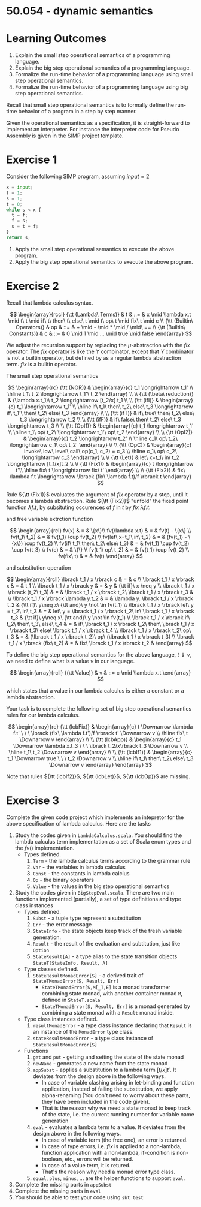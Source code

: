 # 50.054 - dynamic semantics 

# Learning Outcomes 

1. Explain the small step operational semantics of a programming language.
1. Explain the big step operational semantics of a programming language.
1. Formalize the run-time behavior of a programming language using small step operational semantics.
1. Formalize the run-time behavior of a programming language using big step operational semantics.


Recall that small step operational semantics is to formally define the run-time behavior of a program in a step by step manner.

Given the operational semantics as a specification, it is straight-forward to implement an interpreter. For instance the interpreter code for Pseudo Assembly is given in the SIMP project template.

# Exercise 1 

Consider the following SIMP program, assuming $input = 2$

```python
x = input;
f = 1;
s = 1;
t = 0;
while s < x {
  t = f;
  f = s;
  s = t + f;
}
return s;
```

1. Apply the small step operational semantics to execute the above program.
1. Apply the big step operational semantics to execute the above program.


# Exercise 2

Recall that lambda calculus syntax.

$$
\begin{array}{rccl}
 {\tt (Lambda\ Terms)} & t & ::= & x \mid \lambda x.t \mid t\ t \mid if\ t\ then\ t\ else\ t \mid t\ op\ t \mid fix\ t \mid c \\
 {\tt (Builtin\ Operators)} & op & ::= & + \mid - \mid * \mid / \mid\ == \\
 {\tt (Builtin\ Constants)} & c & ::= & 0 \mid 1 \mid ... \mid true \mid false 
\end{array}
$$

We adjust the recursion support by replacing the $\mu$-abstraction with the $fix$ operator. The $fix$ operator is like the $Y$ combinator, except that $Y$ combinator is not a builtin operator, but defined by as a regular lambda abstraction term. $fix$ is a builtin operator. 

The small step operational semantics


$$
\begin{array}{rc}
{\tt (NOR)} & \begin{array}{c}
                t_1 \longrightarrow t_1' \\ 
                \hline
                t_1\ t_2 \longrightarrow t_1'\ t_2
                \end{array}  \\ \\
{\tt (\beta\ reduction)} & (\lambda x.t_1)\ t_2 \longrightarrow [t_2/x] t_1
\\ \\
{\tt (ifI)} & 
  \begin{array}{c} 
    t_1 \longrightarrow t_1'  \\
    \hline
    if\ t_1\ then\ t_2\ else\ t_3 \longrightarrow if\ t_1'\ then\ t_2\ else\ t_3 
  \end{array} \\  \\
{\tt (ifT)} &  if\ true\ then\ t_2\ else\ t_3 \longrightarrow t_2 \\ \\
{\tt (ifF)} &  if\ false\ then\ t_2\ else\ t_3 \longrightarrow t_3  \\ \\
{\tt (OpI1)} & \begin{array}{c} 
                t_1 \longrightarrow t_1' \\ 
                \hline 
                t_1\ op\ t_2\  \longrightarrow t_1'\ op\ t_2 
                \end{array} \\ \\
{\tt (OpI2)} & \begin{array}{c} 
                t_2 \longrightarrow t_2' \\ 
                \hline 
                c_1\ op\ t_2\  \longrightarrow c_1\ op\ t_2' 
                \end{array} \\ \\
{\tt (OpC)} &  \begin{array}{c} 
                invoke\ low\ level\ call\  op(c_1, c_2) = c_3 \\ 
                \hline  
                c_1\ op\ c_2\  \longrightarrow c_3 
                \end{array} \\ \\
{\tt (Let)} & let\ x=t_1\ in\ t_2 \longrightarrow [t_1/x]t_2 \\ \\
{\tt (Fix1)} & \begin{array}{c}
               t \longrightarrow t'\\
               \hline
               fix\ t \longrightarrow fix\ t'
               \end{array}  \\ \\ 
{\tt (Fix2)} &  fix\ \lambda f.t \longrightarrow \lbrack (fix\ \lambda f.t)/f \rbrack t
\end{array}
$$

Rule ${\tt (Fix1)}$ evaluates the argument of $fix$ operator by a step, until it becomes a lambda abstraction.
Rule ${\tt (Fix2)}$ "unfold" the fixed point function $\lambda f.t$, by subsituting occurences of $f$ in $t$ by $fix\ \lambda f.t$.

and free variable extrction function

$$
\begin{array}{rcl}
fv(x) & = & \{x\}\\
fv(\lambda x.t) & = & fv(t) - \{x\} \\ 
fv(t_1\ t_2) & = & fv(t_1) \cup fv(t_2)  \\ 
fv(let\ x=t_1\ in\ t_2) & = & (fv(t_1) - \{x\}) \cup fv(t_2) \\
fv(if\ t_1\ then\ t_2\ else\ t_3) & = & fv(t_1) \cup fv(t_2) \cup fv(t_3) \\
fv(c) & = & \{\} \\ 
fv(t_1\ op\ t_2) & = & fv(t_1) \cup fv(t_2) \\ 
fv(fix\ t) & = & fv(t)
\end{array}
$$

and substitution operation

$$
\begin{array}{rcll}
 \lbrack t_1 / x \rbrack c & = & c \\ 
 \lbrack t_1 / x \rbrack x & = & t_1 \\
 \lbrack t_1 / x \rbrack y & = & y & {\tt if}\  x \neq y \\
 \lbrack t_1 / x \rbrack (t_2\ t_3) & = & \lbrack t_1 / x \rbrack t_2\ 
 \lbrack t_1 / x \rbrack t_3 & \\
 \lbrack t_1 / x \rbrack \lambda y.t_2 & = & \lambda y. \lbrack t_1 / x
 \rbrack t_2 & {\tt if}\  y\neq x\  {\tt and}\  y \not \in fv(t_1) \\ 
 \lbrack t_1 / x \rbrack let\ y = t_2\ in\ t_3 & = & let\ y = \lbrack t_1 / x \rbrack t_2\ in\ \lbrack t_1 / x \rbrack t_3 & {\tt if}\  y\neq x\  {\tt and}\  y \not \in fv(t_1) \\ 
  \lbrack t_1 / x \rbrack if\ t_2\ then\ t_3\ else\ t_4 & = & if\ \lbrack t_1 / x \rbrack t_2\ then\ \lbrack t_1 / x \rbrack t_3\ else\ \lbrack t_1 / x \rbrack t_4 \\ 
  \lbrack t_1 / x \rbrack t_2\ op\ t_3 & = & (\lbrack t_1 / x \rbrack t_2)\ op\ (\lbrack t_1 / x \rbrack t_3) \\ 
  \lbrack t_1 / x \rbrack (fix\ t_2) & = & fix\ \lbrack t_1 / x \rbrack t_2 &  
\end{array}
$$

To define the big step operational semantics for the above language, $t \Downarrow v$, we need to define what is a value $v$ in our language. 

$$
\begin{array}{rcll}
{(\tt Value)} & v & ::= c \mid \lambda x.t
\end{array}
$$

which states that a value in our lambda calculus is either a constant or a lambda abstraction.


Your task is to complete the following set of big step operational semantics rules for our lambda calculus.


$$
\begin{array}{rc}
{\tt (lcbFix)} & \begin{array}{c}
              t \Downarrow \lambda f.t' \ \ \ \lbrack (fix\ \lambda f.t')/f \rbrack t' \Downarrow v \\ 
              \hline
              fix\ t \Downarrow v
              \end{array} \\ \\
{\tt (lcbApp)} & \begin{array}{c}
              t_1 \Downarrow \lambda x.t_3 \ \ \  \lbrack t_2/x\rbrack t_3 \Downarrow v \\ 
              \hline 
              t_1\ t_2 \Downarrow v
              \end{array} \\ \\
{\tt (lcbIf1)} & \begin{array}{c}
                 t_1 \Downarrow true \ \ \ t_2 \Downarrow v \\ 
                 \hline
                 if\ t_1\ then\ t_2\ else\ t_3 \Downarrow v
                 \end{array}
\end{array}
$$

Note that rules ${\tt (lcbIf2)}$, ${\tt (lcbLet)}$, ${\tt (lcbOp)}$ are missing.


# Exercise 3

Complete the given code project which implements an intepretor for the above specification of lambda calculus.
Here are the tasks

1. Study the codes given in `LambdaCalculus.scala`. You should find the lambda calculus term implementation as a set of Scala enum types and the $fv()$ implementation.
    * Types defined.
      1. `Term` - the lambda calculus terms according to the grammar rule
      1. `Var`  - the variables in lambda calculus
      1. `Const` - the constants in lambda calclus
      1. `Op` - the binary operators
      1. `Value` - the values in the big step operational semantics
1. Study the codes given in `BigStepEval.scala`. There are two main functions implemented (partially), a set of type definitions and type class instances
    * Types defined.
        1. `Subst` - a tuple type represent a substitution
        1. `Err` - the error message
        1. `StateInfo` - the state objects keep track of the fresh variable generation.
        1. `Result` - the result of the evaluation and subtitution, just like `Option`
        1. `StateResult[A]` - a type alias to the state transition objects `StateT[StateInfo, Result, A]`
    * Type classes defined.
        1. `StateResultMonadError[S]` - a derived trait of `StateTMonadError[S, Result, Err]`
            * `StateTMonadError[S,M[_],E]` is a monad transformer combining state monad, with another container monad `M`, defined in `StateT.scala`
            * `StateTMonadError[S, Result, Err]` is a monad generated by combining a state monad with a `Result` monad inside. 
    * Type class instances defined.
        1. `resultMonadError` - a type class instance declaring that `Result` is an instance of the `MonadError` type class.
        1. `stateResultMonadError` - a type class instance of `StateResultMonadError[S]`
    * Functions
        1. `get` and `put` - getting and setting the state of the state monad
        1. `newName` - generates a new name from the state monad
        1. `appSubst` - applies a substitution to a lambda term $[t/x]t'$. It deviates from the design above in the following ways.
            * In case of variable clashing arising in let-binding and function application, instead of failing the substitution, we apply alpha-renaming (You don't need to worry about these parts, they have been included in the code given).
            * That is the reason why we need a state monad to keep track of the state, i.e. the current running number for variable name generation
        1. `eval` - evaluates a lambda term to a value. It deviates from the design above in the following ways.
            * In case of variable term (the free one), an error is returned.
            * In case of type errors, i.e. $fix$ is applied to a non-lambda, function application with a non-lambda, if-condition is non-boolean, etc., errors will be returned.
            * In case of a value term, it is retured.
            * That's the reason why need a monad error type class.
        1. `equal`, `plus`, `minus`, ... are the helper functions to support `eval`.
1. Complete the missing parts in `appSubst` 
1. Complete the missing parts in `eval`
1. You should be able to test your code using `sbt test`


